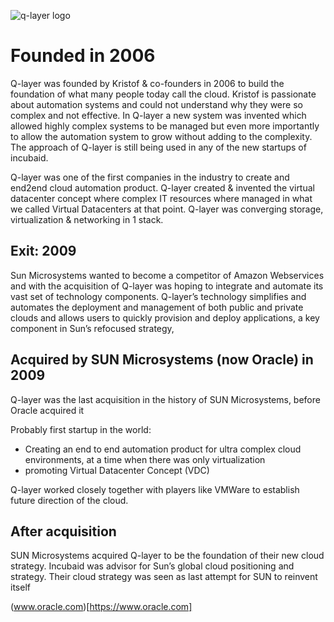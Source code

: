 ![q-layer logo](.../img/qlayer_logo.jpg)

# Founded in 2006

Q-layer was founded by Kristof & co-founders in 2006 to build the foundation of what many people today call the cloud. Kristof is passionate about automation systems and could not understand why they were so complex and not effective. In Q-layer a new system was invented which allowed highly complex systems to be managed but even more importantly to allow the automation system to grow without adding to the complexity. The approach of Q-layer is still being used in any of the new startups of incubaid.

Q-layer was one of the first companies in the industry to create and end2end cloud automation product. Q-layer created & invented the virtual datacenter concept where complex IT resources where managed in what we called Virtual Datacenters at that point. Q-layer was converging storage, virtualization & networking in 1 stack.



## Exit: 2009

Sun Microsystems wanted to become a competitor of Amazon Webservices and with the acquisition of Q-layer was hoping to integrate and automate its vast set of technology components. Q-layer’s technology simplifies and automates the deployment and management of both public and private clouds and allows users to quickly provision and deploy applications, a key component in Sun’s refocused strategy,

## Acquired by SUN Microsystems (now Oracle) in 2009

Q-layer was the last acquisition in the history of SUN Microsystems, before Oracle acquired it


Probably first startup in the world:
- Creating an end to end automation product for ultra complex cloud environments, at a time when there was only virtualization
- promoting Virtual Datacenter Concept (VDC)

Q-layer worked closely together with players like VMWare to establish future direction of the cloud.

## After acquisition

SUN Microsystems acquired Q-layer to be the foundation of their new cloud strategy. Incubaid was advisor for Sun’s global cloud positioning and strategy. Their cloud strategy was seen as last attempt for SUN to reinvent itself

(www.oracle.com)[https://www.oracle.com]